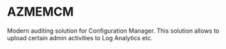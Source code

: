 # AZMEMCM
Modern auditing solution for Configuration Manager. This solution allows to upload certain admin activities to Log Analytics etc.
